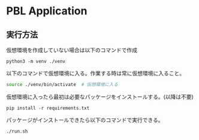 # PBL Application

## 実行方法

仮想環境を作成していない場合は以下のコマンドで作成

```
python3 -m venv ./venv
```

以下のコマンドで仮想環境に入る。作業する時は常に仮想環境に入ること。

```sh
source ./venv/bin/activate  # 仮想環境に入る
```

仮想環境に入ったら最初は必要なパッケージをインストールする。(以降は不要)

```
pip install -r requirements.txt
```

パッケージがインストールできたら以下のコマンドで実行できる。

```
./run.sh
```


